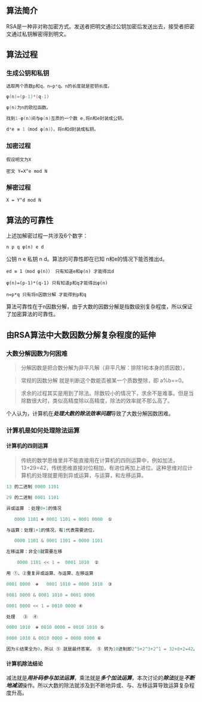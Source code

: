 ## 算法简介

RSA是一种非对称加密方式。发送者把明文通过公钥加密后发送出去，接受者把密文通过私钥解密得到明文。

## 算法过程

### 生成公钥和私钥

```c++
选取两个质数p和q，n=p*q。n的长度就是密钥长度。

φ(n)=(p-1)*(q-1)

φ(n)为n的欧拉函数。

找到1-φ(n)间与φ(n)互质的一个数 e,将n和e封装成公钥。

d*e ≡ 1（mod φ(n)），将n和d封装成私钥。
```

### 加密过程

```
假设明文为X

密文 Y=X^e mod N
```

### 解密过程

```
X = Y^d mod N
```



## 算法的可靠性

上述加解密过程一共涉及6个数字：

```
n p q φ(n) e d
```

公钥 n e 私钥 n d。算法的可靠性即在已知 n和e的情况下能否推出d。

```
ed ≡ 1（mod φ(n)） 只有知道e和φ(n) 才能得出d

φ(n)=(p-1)*(q-1) 只有知道p和q才能得出φ(n) 

n=p*q 只有将n因数分解 才能得到p和q
```

算法可靠性在于n因数分解，由于大数的因数分解是指数级别复杂程度，所以保证了加密算法的可靠性。

## 由RSA算法中大数因数分解复杂程度的延伸

### 大数分解因数为何困难

> 分解因数是把合数分解为非平凡解（非平凡解：排除1和本身的质因数）。

> 常规的因数分解 就是判断这个数能否被某一个质数整除，即 a%b==0。

> 求余的过程其实是用到了除法。除数较小的情况下，求余不是难事。但是当除数很大时，类似高精度除以高精度，除法的效率就不那么高了。

个人认为，计算机在***处理大数的除法效率问题***导致了大数分解因数困难。

### 计算机是如何处理除法运算

#### 计算机的四则运算

> 传统的数学思维里并不能直接用在计算机的四则运算中，例如加法，13+29=42，传统思维直接对位相加，有进位再加上进位。这种思维对应计算机的处理就要用到异或运算，与运算，和左移运算。

```c++
13 的二进制 0000 1101 

29 的二进制 0001 1101

异或运算 ：处理0+1的情况

​	0000 1101 ⊕ 0001 1101 = 0001 0000  ①

与运算：处理1+1的情况，有1代表需要进位，

​	0000 1101 & 0001 1101 = 0000 1101 

左移运算：非全0就需要左移

​	 0000 1101 << 1 =  0001 1010  ②

用 ①、②重复异或运算、与运算、左移运算

0001 0000  ⊕   0001 1010 = 0000 1010  ③ 

0001 0000 & 0001 1010 = 0001 0000 

0001 0000 << 1 = 0010 0000 ④

处理   ③  ④

0000 1010  ⊕ 0010 0000 = 0010 1010 ⑤ 

0000 1010 & 0010 0000 = 0000 0000 ⑥

因为⑥结果全为0，所以 ⑤ 就是最终答案。 ⑤ 转为10进制即2^5+2^3+2^1 = 32+8+2=42。
```

#### 计算机除法结论

减法就是***用补码参与加法运算***，乘法就是***多个加法运算***，本次讨论的***除法***就是***不断地减法***操作。所以大数的除法就涉及到不断地异或、与、左移运算导致运算复杂程度升高。



















